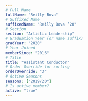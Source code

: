 ```yaml
---
# Full Name
fullName: "Reilly Bova"
# Suffixed Name
suffixedName: "Reilly Bova ’20"
# Section
section: "Artistic Leadership"
# Graduation Year (or name suffix)
gradYear: "2020"
# Year Joined
memberSince: "2016"
# Title
title: "Assistant Conductor"
# Order Override for sorting
orderOverride: "3"
# Active Seasons
seasons: ["2019/20"]
# Is active member?
active: "true"
---
```


